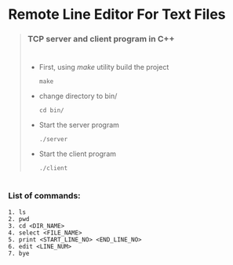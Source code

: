 # Remote Line Editor For Text Files

> ### TCP server and client program in C++
> # 
> 
> - First, using *make* utility build the project
> 
>       make
> 
> - change directory to bin/
> 
>       cd bin/
> 
> - Start the server program
> 
>       ./server
>       
> - Start the client program
> 
>       ./client
>       
> #

### List of commands:
    1. ls
    2. pwd
    3. cd <DIR_NAME>
    4. select <FILE_NAME>
    5. print <START_LINE_NO> <END_LINE_NO>
    6. edit <LINE_NUM>
    7. bye
